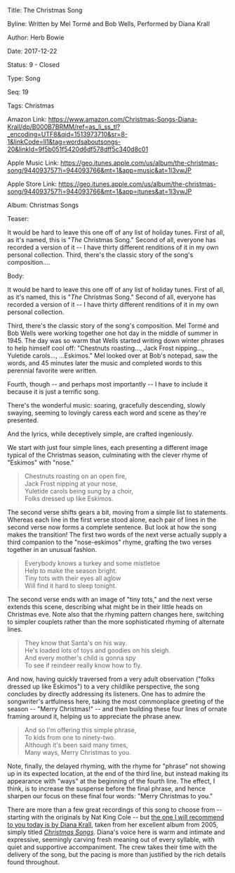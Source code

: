 Title:  The Christmas Song

Byline: Written by Mel Tormé and Bob Wells, Performed by Diana Krall

Author: Herb Bowie

Date:   2017-12-22

Status: 9 - Closed

Type:   Song

Seq:    19

Tags:   Christmas

Amazon Link: https://www.amazon.com/Christmas-Songs-Diana-Krall/dp/B000B7BRMM/ref=as_li_ss_tl?_encoding=UTF8&qid=1513973710&sr=8-1&linkCode=ll1&tag=wordsaboutsongs-20&linkId=9f5b051f5420d6df578dff5c340d8c01

Apple Music Link: https://geo.itunes.apple.com/us/album/the-christmas-song/944093757?i=944093766&mt=1&app=music&at=1l3vwJP

Apple Store Link: https://geo.itunes.apple.com/us/album/the-christmas-song/944093757?i=944093766&mt=1&app=itunes&at=1l3vwJP

Album: Christmas Songs

Teaser: 
 
It would be hard to leave this one off of any list of holiday tunes. First of all, as it's named, this is "*The* Christmas Song." Second of all, everyone has recorded a version of it -- I have thirty different renditions of it in my own personal collection. Third, there's the classic story of the song's composition.... 

Body:   
 
It would be hard to leave this one off of any list of holiday tunes. First of all, as it's named, this is "*The* Christmas Song." Second of all, everyone has recorded a version of it -- I have thirty different renditions of it in my own personal collection. 

Third, there's the classic story of the song's composition.  Mel Tormé and Bob Wells were working together one hot day in the middle of summer in 1945. The day was so warm that Wells started writing down winter phrases to help himself cool off: "Chestnuts roasting..., Jack Frost nipping..., Yuletide carols..., ...Eskimos." Mel looked over at Bob's notepad, saw the words, and 45 minutes later the music and completed words to this perennial favorite were written. 

Fourth, though -- and perhaps most importantly -- I have to include it because it is just a terrific song. 

There's the wonderful music: soaring, gracefully descending, slowly swaying, seeming to lovingly caress each word and scene as they're presented. 

And the lyrics, while deceptively simple, are crafted ingeniously. 

We start with just four simple lines, each presenting a different image typical of the Christmas season, culminating with the clever rhyme of "Eskimos" with "nose." 

> Chestnuts roasting on an open fire,  
> Jack Frost nipping at your nose,  
> Yuletide carols being sung by a choir,  
> Folks dressed up like Eskimos.  

The second verse shifts gears a bit, moving from a simple list to statements. Whereas each line in the first verse stood alone, each pair of lines in the second verse now forms a complete sentence. But look at how the song makes the transition! The first two words of the next verse actually supply a third companion to the "nose-eskimos" rhyme, grafting the two verses together in an unusual fashion. 

> Everybody knows a turkey and some mistletoe  
> Help to make the season bright.  
> Tiny tots with their eyes all aglow  
> Will find it hard to sleep tonight.  

The second verse ends with an image of "tiny tots," and the next verse extends this scene, describing what might be in their little heads on Christmas eve. Note also that the rhyming pattern changes here, switching to simpler couplets rather than the more sophisticated rhyming of alternate lines. 

> They know that Santa's on his way.  
> He's loaded lots of toys and goodies on his sleigh.  
> And every mother's child is gonna spy  
> To see if reindeer really know how to fly.  

And now, having quickly traversed from a very adult observation ("folks dressed up like Eskimos") to a very childlike perspective, the song concludes by directly addressing its listeners. One has to admire the songwriter's artfulness here, taking the most commonplace greeting of the season -- "Merry Christmas!" -- and then building these four lines of ornate framing around it, helping us to appreciate the phrase anew. 

> And so I'm offering this simple phrase,  
> To kids from one to ninety-two.  
> Although it's been said many times,  
> Many ways, Merry Christmas to you.  

Note, finally, the delayed rhyming, with the rhyme for "phrase" not showing up in its expected location, at the end of the third line, but instead making its appearance with "ways" at the beginning of the fourth line. The effect, I think, is to increase the suspense before the final phrase, and hence sharpen our focus on these final four words: "Merry Christmas to you."

There are more than a few great recordings of this song to choose from -- starting with the originals by Nat King Cole -- but [the one I will recommend to you today is by Diana Krall][dk], taken from her excellent album from 2005, simply titled [*Christmas Songs*][cs]. Diana's voice here is warm and intimate and expressive, seemingly carving fresh meaning out of every syllable, with quiet and supportive accompaniment. The crew takes their time with the delivery of the song, but the pacing is more than justified by the rich details found throughout. 

[cs]: https://www.amazon.com/Christmas-Songs-Diana-Krall/dp/B000B7BRMM/ref=as_li_ss_tl?_encoding=UTF8&qid=1513973710&sr=8-1&linkCode=ll1&tag=wordsaboutsongs-20&linkId=9f5b051f5420d6df578dff5c340d8c01

[dk]: https://geo.itunes.apple.com/us/album/the-christmas-song/944093757?i=944093766&mt=1&app=music&at=1l3vwJP
